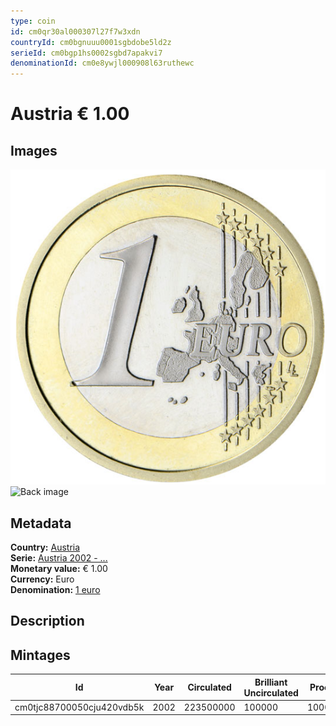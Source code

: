 ```yaml
---
type: coin
id: cm0qr30al000307l27f7w3xdn
countryId: cm0bgnuuu0001sgbdobe5ld2z
serieId: cm0bgp1hs0002sgbd7apakvi7
denominationId: cm0e8ywjl000908l63ruthewc
---
```


# Austria € 1.00

## Images

![Front image](../../../img/common-2002-100.png) ![Back image](img/austria-2002-100.png)

## Metadata

**Country:** [Austria](../index.md)\
**Serie:** [Austria 2002 - ...](index.md)\
**Monetary value:** € 1.00\
**Currency:** Euro\
**Denomination:** [1 euro](../../Denominations/1-euro.md)

## Description

## Mintages

| Id                        | Year | Circulated | Brilliant Uncirculated | Proof |
| ------------------------- | ---- | ---------- | ---------------------- | ----- |
| cm0tjc88700050cju420vdb5k | 2002 | 223500000  | 100000                 | 10000 |
